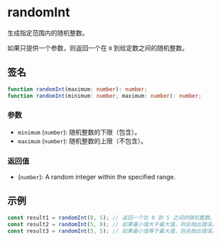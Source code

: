 # randomInt

生成指定范围内的随机整数。

如果只提供一个参数，则返回一个在 `0` 到给定数之间的随机整数。

## 签名

```typescript
function randomInt(maximum: number): number;
function randomInt(minimum: number, maximum: number): number;
```

### 参数

- `minimum` (`number`): 随机整数的下限（包含）。
- `maximum` (`number`): 随机整数的上限（不包含）。

### 返回值

- (`number`): A random integer within the specified range.

## 示例

```typescript
const result1 = randomInt(0, 5); // 返回一个在 0 到 5 之间的随机整数。
const result2 = randomInt(5, 0); // 如果最小值大于最大值，则会抛出错误。
const result3 = randomInt(5, 5); // 如果最小值等于最大值，则会抛出错误。
```
